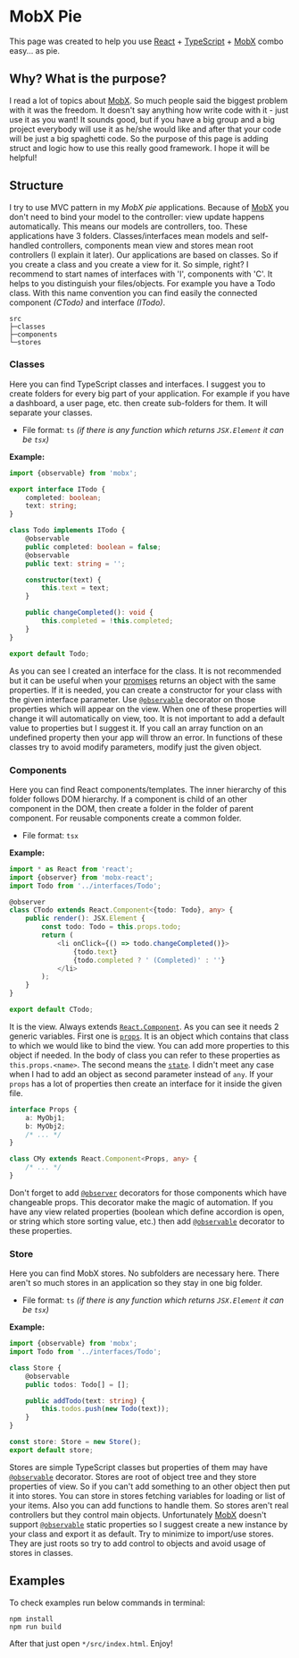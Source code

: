 # MobX Pie
This page was created to help you use [React][react] + [TypeScript][typescript] + [MobX][mobx] combo easy... as pie.

## Why? What is the purpose?
I read a lot of topics about [MobX][mobx].
So much people said the biggest problem with it was the freedom. 
It doesn't say anything how write code with it - just use it as you want!
It sounds good, but if you have a big group and a big project everybody will use it as he/she would like and after that
your code will be just a big spaghetti code.
So the purpose of this page is adding struct and logic how to use this really good framework.
I hope it will be helpful!

## Structure
I try to use MVC pattern in my *MobX pie* applications.
Because of [MobX][mobx] you don't need to bind your model to the controller: view update happens automatically.
This means our models are controllers, too.
These applications have 3 folders.
Classes/interfaces mean models and self-handled controllers, components mean view and stores mean root controllers (I
explain it later).
Our applications are based on classes.
So if you create a class and you create a view for it.
So simple, right?
I recommend to start names of interfaces with 'I', components with 'C'.
It helps to you distinguish your files/objects.
For example you have a Todo class.
With this name convention you can find easily the connected component *(CTodo)* and interface *(ITodo)*.

```
src
├─classes
├─components
└─stores
```

### Classes
Here you can find TypeScript classes and interfaces.
I suggest you to create folders for every big part of your application.
For example if you have a dashboard, a user page, etc. then create sub-folders for them.
It will separate your classes.
- File format: `ts` *(if there is any function which returns `JSX.Element` it can be `tsx`)*

**Example:**
```typescript jsx
import {observable} from 'mobx';

export interface ITodo {
    completed: boolean;
    text: string;
}

class Todo implements ITodo {
    @observable
    public completed: boolean = false;
    @observable
    public text: string = '';

    constructor(text) {
        this.text = text;
    }

    public changeCompleted(): void {
        this.completed = !this.completed;
    }
}

export default Todo;
```

As you can see I created an interface for the class.
It is not recommended but it can be useful when your [promises][promise] returns an object with the same properties.
If it is needed, you can create a constructor for your class with the given interface parameter.
Use [`@observable`][observable] decorator on those properties which will appear on the view.
When one of these properties will change it will automatically on view, too.
It is not important to add a default value to properties but I suggest it.
If you call an array function on an undefined property then your app will throw an error.
In functions of these classes try to avoid modify parameters, modify just the given object.

### Components
Here you can find React components/templates.
The inner hierarchy of this folder follows DOM hierarchy.
If a component is child of an other component in the DOM, then create a folder in the folder of parent component.
For reusable components create a common folder.
- File format: `tsx`

**Example:**
```typescript jsx
import * as React from 'react';
import {observer} from 'mobx-react';
import Todo from '../interfaces/Todo';

@observer
class CTodo extends React.Component<{todo: Todo}, any> {
    public render(): JSX.Element {
        const todo: Todo = this.props.todo;
        return (
            <li onClick={() => todo.changeCompleted()}>
                {todo.text}
                {todo.completed ? ' (Completed)' : ''}
            </li>
        );
    }
}

export default CTodo;
```

It is the view.
Always extends [`React.Component`][component].
As you can see it needs 2 generic variables.
First one is [`props`][props].
It is an object which contains that class to which we would like to bind the view.
You can add more properties to this object if needed.
In the body of class you can refer to these properties as `this.props.<name>`.
The second means the [`state`][state].
I didn't meet any case when I had to add an object as second parameter instead of `any`.
If your `props` has a lot of properties then create an interface for it inside the given file.

```typescript jsx
interface Props {
    a: MyObj1;
    b: MyObj2;
    /* ... */
}

class CMy extends React.Component<Props, any> {
    /* ... */
}
```

Don't forget to add [`@observer`][observer] decorators for those components which have changeable props.
This decorator make the magic of automation.
If you have any view related properties (boolean which define accordion is open, or string which store sorting value,
etc.) then add [`@observable`][observable] decorator to these properties.

### Store
Here you can find MobX stores.
No subfolders are necessary here.
There aren't so much stores in an application so they stay in one big folder.
- File format: `ts` *(if there is any function which returns `JSX.Element` it can be `tsx`)*

**Example:**
```typescript jsx
import {observable} from 'mobx';
import Todo from '../interfaces/Todo';

class Store {
    @observable
    public todos: Todo[] = [];

    public addTodo(text: string) {
        this.todos.push(new Todo(text));
    }
}

const store: Store = new Store();
export default store;
```

Stores are simple TypeScript classes but properties of them may have [`@observable`][observable] decorator.
Stores are root of object tree and they store properties of view.
So if you can't add something to an other object then put it into stores.
You can store in stores fetching variables for loading or list of your items.
Also you can add functions to handle them.
So stores aren't real controllers but they control main objects.
Unfortunately [MobX][mobx] doesn't support [`@observable`][observable] static properties so I suggest create a new
instance by your class and export it as default.
Try to minimize to import/use stores.
They are just roots so try to add control to objects and avoid usage of stores in classes.

## Examples
To check examples run below commands in terminal:
```text
npm install
npm run build
```
After that just open `*/src/index.html`.
Enjoy!

[component]: https://reactjs.org/docs/react-component.html
[mobx]: https://mobx.js.org/
[observable]: https://mobx.js.org/refguide/observable-decorator.html
[observer]: https://mobx.js.org/refguide/observer-component.html
[package]: https://docs.npmjs.com/files/package.json
[promise]: https://www.promisejs.org/
[props]: https://reactjs.org/docs/components-and-props.html
[react]: https://reactjs.org/
[state]: https://reactjs.org/docs/state-and-lifecycle.html
[tsconfig]: https://www.typescriptlang.org/docs/handbook/tsconfig-json.html
[typescript]: https://www.typescriptlang.org/
[webpack]: https://webpack.js.org/configuration/
